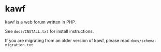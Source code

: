 # kawf

kawf is a web forum written in PHP.

See `docs/INSTALL.txt` for install instructions.

If you are migrating from an older version of kawf, please read
`docs/schema-migration.txt`
